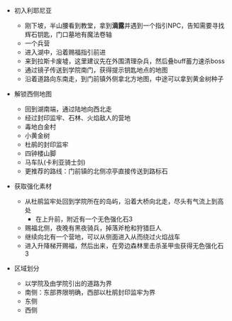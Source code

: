 - 初入利耶尼亚
	- 刚下坡，半山腰看到教堂，拿到**滴露**并遇到一个指引NPC，告知需要寻找辉石钥匙，门口墓地有魔法卷轴
	- 一个兵营
	- 进入湖中，沿着赐福指引前进
	- 来到拉斯卡废墟，这里建议先在外围清理杂兵，然后叠buff蓄力速杀boss
	- 通过镜子传送到学院南门，获得提示钥匙地点的地图
	- 沿着道路向东南走，到门前镇外侧拿北方地图，中途可以拿到黄金树种子
- 解锁西侧地图
	- 回到湖南端，通过陆地向西北走
	- 经过封印监牢、石林、火焰敌人的营地
	- 毒地白金村
	- 小黄金树
	- 杜鹃的封印监牢
	- 四钟楼山脚
	- 马车队(卡利亚骑士剑)
	- 更推荐的路线：门前镇的北侧凉亭直接传送到路标石
- 获取强化素材
	- 从杜鹃监牢处回到学院所在的岛屿，沿着大桥向北走，尽头有气流上到高处
		- 在上升前，附近有一个无色强化石3
	- 赐福北侧，夜晚有黑夜骑兵，掉落斧枪和狩猎巨人
	- 继续向北有一个营地，可以从侧面进入从而绕过火焰战车
	- 进入升降梯开赐福，然后出来，在旁边森林里击杀圣甲虫获得无色强化石3

- 区域划分
	- 以学院及由学院引出的道路为界
	- 南侧：东部界限明确，西部以杜鹃封印监牢为界
	- 东侧
	- 西侧
